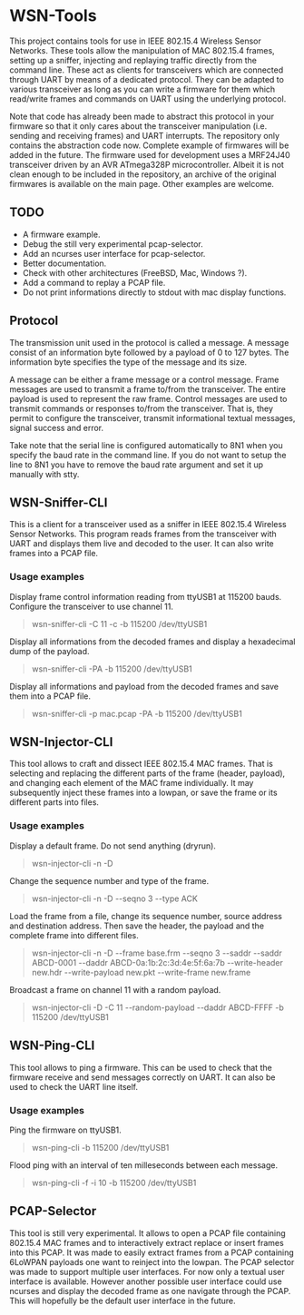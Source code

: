 WSN-Tools
=========

This project contains tools for use in IEEE 802.15.4 Wireless Sensor Networks.
These tools allow the manipulation of MAC 802.15.4 frames, setting up a sniffer, 
injecting and replaying traffic directly from the command line. These act as
clients for transceivers which are connected through UART by means of a dedicated
protocol. They can be adapted to various transceiver as long as you can write
a firmware for them which read/write frames and commands on UART using the underlying 
protocol. 

Note that code has already been made to abstract this protocol in your firmware so
that it only cares about the transceiver manipulation (i.e. sending and receiving
frames) and UART interrupts. The repository only contains the abstraction code now.
Complete example of firmwares will be added in the future. The firmware used for
development uses a MRF24J40 transceiver driven by an AVR ATmega328P microcontroller.
Albeit it is not clean enough to be included in the repository, an archive of the
original firmwares is available on the main page. Other examples are welcome.

TODO
----

* A firmware example.
* Debug the still very experimental pcap-selector.
* Add an ncurses user interface for pcap-selector.
* Better documentation.
* Check with other architectures (FreeBSD, Mac, Windows ?).
* Add a command to replay a PCAP file.
* Do not print informations directly to stdout with mac display functions.

Protocol
--------

The transmission unit used in the protocol is called a message.
A message consist of an information byte followed by a payload of
0 to 127 bytes. The information byte specifies the type of the
message and its size.

A message can be either a frame message or a control message.
Frame messages are used to transmit a frame to/from the transceiver.
The entire payload is used to represent the raw frame.
Control messages are used to transmit commands or responses to/from
the transceiver. That is, they permit to configure the transceiver,
transmit informational textual messages, signal success and error.

Take note that the serial line is configured automatically to 8N1 when you specify 
the baud rate in the command line. If you do not want to setup the line to 8N1 you
have to remove the baud rate argument and set it up manually with stty.

WSN-Sniffer-CLI
---------------

This is a client for a transceiver used as a sniffer in IEEE 802.15.4 Wireless
Sensor Networks. This program reads frames from the transceiver with UART and
displays them live and decoded to the user. It can also write frames into a PCAP
file.

### Usage examples

Display frame control information reading from ttyUSB1 at 115200 bauds.
Configure the transceiver to use channel 11.

> wsn-sniffer-cli -C 11 -c -b 115200 /dev/ttyUSB1

Display all informations from the decoded frames and display a hexadecimal dump
of the payload.

> wsn-sniffer-cli -PA -b 115200 /dev/ttyUSB1

Display all informations and payload from the decoded frames and save them into
a PCAP file.

> wsn-sniffer-cli -p mac.pcap -PA -b 115200 /dev/ttyUSB1

WSN-Injector-CLI
----------------

This tool allows to craft and dissect IEEE 802.15.4 MAC frames. That is selecting 
and replacing the different parts of the frame (header, payload), and changing each
element of the MAC frame individually. It may subsequently inject these frames into
a lowpan, or save the frame or its different parts into files.

### Usage examples

Display a default frame. Do not send anything (dryrun).

> wsn-injector-cli -n -D

Change the sequence number and type of the frame.

> wsn-injector-cli -n -D --seqno 3 --type ACK

Load the frame from a file, change its sequence number, source address and destination
address. Then save the header, the payload and the complete frame into different files.

> wsn-injector-cli -n -D --frame base.frm --seqno 3 --saddr --saddr ABCD-0001 --daddr ABCD-0a:1b:2c:3d:4e:5f:6a:7b --write-header new.hdr --write-payload new.pkt --write-frame new.frame

Broadcast a frame on channel 11 with a random payload.

> wsn-injector-cli -D -C 11 --random-payload --daddr ABCD-FFFF -b 115200 /dev/ttyUSB1

WSN-Ping-CLI
------------

This tool allows to ping a firmware. This can be used to check that the firmware receive
and send messages correctly on UART. It can also be used to check the UART line itself.

### Usage examples

Ping the firmware on ttyUSB1.

> wsn-ping-cli -b 115200 /dev/ttyUSB1

Flood ping with an interval of ten milleseconds between each message.

> wsn-ping-cli -f -i 10 -b 115200 /dev/ttyUSB1 

PCAP-Selector
-------------

This tool is still very experimental. It allows to open a PCAP file containing 802.15.4
MAC frames and to interactively extract replace or insert frames into this PCAP. It was
made to easily extract frames from a PCAP containing 6LoWPAN payloads one want to reinject
into the lowpan. The PCAP selector was made to support multiple user interfaces. For now
only a textual user interface is available. However another possible user interface could
use ncurses and display the decoded frame as one navigate through the PCAP. This will
hopefully be the default user interface in the future.

